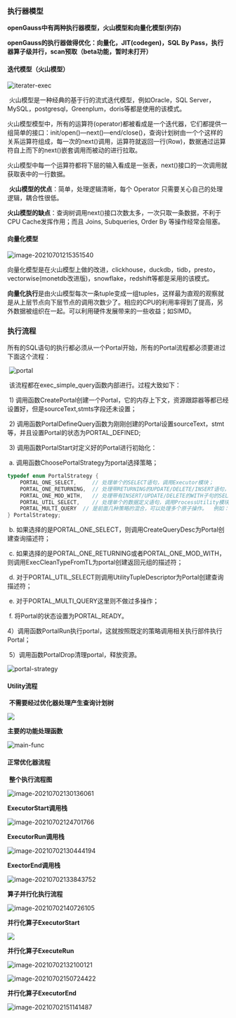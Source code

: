 ### 执行器模型

**openGauss中有两种执行器模型，火山模型和向量化模型(列存)**

**openGauss的执行器做得优化：向量化，JIT(codegen)，SQL By Pass，执行器算子级并行，scan预取（beta功能，暂时未打开）**

#### 迭代模型（火山模型）

![iterater-exec](./iterater-exec.png)

​	火山模型是一种经典的基于行的流式迭代模型，例如Oracle，SQL Server，MySQL，postgresql，Greenplum，doris等都是使用的该模式。

​	火山模型模型中，所有的运算符(operator)都被看成是一个迭代器，它们都提供一组简单的接口：init/open()—next()—end/close()，查询计划树由一个个这样的关系运算符组成，每一次的next()调用，运算符就返回一行(Row)，数据通过运算符自上而下的next()嵌套调用而被动的进行拉取。

​	火山模型中每一个运算符都将下层的输入看成是一张表，next()接口的一次调用就获取表中的一行数据。

​	**火山模型的优点**：简单，处理逻辑清晰，每个 Operator 只需要关心自己的处理逻辑，耦合性很低。

​	**火山模型的缺点**：查询树调用next()接口次数太多，一次只取一条数据，不利于CPU Cache发挥作用；而且 Joins, Subqueries, Order By 等操作经常会阻塞。

#### 向量化模型

![image-20210701215351540](./vecter-exec.png)

​	向量化模型是在火山模型上做的改进，clickhouse，duckdb，tidb，presto，vectorwise(monetdb改进版)，snowflake，redshift等都是采用的该模式。

​	**向量化执行**是由火山模型每次一条tuple变成一组tuples，这样最为直观的观察就是从上层节点向下层节点的调用次数少了。相应的CPU的利用率得到了提高，另外数据被组织在一起。可以利用硬件发展带来的一些收益；如SIMD。

### 执行流程

​	所有的SQL语句的执行都必须从一个Portal开始，所有的Portal流程都必须要进过下面这个流程：

​	![portal](./portal.png)

​	该流程都在exec_simple_query函数内部进行。过程大致如下：

​		1)  调用函数CreatePortal创建一个Portal，它的内存上下文，资源跟踪器等都已经设置好，但是sourceText,stmts字段还未设置；

​		2)  调用函数PortalDefineQuery函数为刚刚创建的Portal设置sourceText，stmt等，并且设置Portal的状态为PORTAL_DEFINED;

​		3)  调用函数PortalStart对定义好的Portal进行初始化：

​			 a. 调用函数ChoosePortalStrategy为portal选择策略； 

```c
typedef enum PortalStrategy {
	PORTAL_ONE_SELECT,     // 处理单个的SELECT语句，调用Executor模块；
	PORTAL_ONE_RETURNING,  // 处理带RETURNING的UPDATE/DELETE/INSERT语句，调用Executor模块；
	PORTAL_ONE_MOD_WITH,   // 处理带有INSERT/UPDATE/DELETE的WITH子句的SELECT，其处理逻辑类似PORTAL_ONE_RETURNING。调用Executor模块；
	PORTAL_UTIL_SELECT,    // 处理单个的数据定义语句，调用ProcessUtility模块；
	PORTAL_MULTI_QUERY  // 是前面几种策略的混合，可以处理多个原子操作。  例如： insert into t1 select c1 from t;
} PortalStrategy;
```
​			 b. 如果选择的是PORTAL_ONE_SELECT，则调用CreateQueryDesc为Portal创建查询描述符； 

​			 c. 如果选择的是PORTAL_ONE_RETURNING或者PORTAL_ONE_MOD_WITH，则调用ExecCleanTypeFromTL为portal创建返回元组的描述符； 

​			 d. 对于PORTAL_UTIL_SELECT则调用UtilityTupleDescriptor为Portal创建查询描述符； 

​			 e. 对于PORTAL_MULTI_QUERY这里则不做过多操作；

​			 f. 将Portal的状态设置为PORTAL_READY。

​		4）调用函数PortalRun执行portal，这就按照既定的策略调用相关执行部件执行Portal；

​		5）调用函数PortalDrop清理portal，释放资源。

![portal-strategy](./portal-strategy.png)

#### Utility流程

​	**不需要经过优化器处理产生查询计划树**

![](./utility.png)

**主要的功能处理函数**

![main-func](./main-func.png)

#### 正常优化器流程

​	**整个执行流程图**

![image-20210702130136061](./exec-flow.png)

**ExecutorStart调用栈**

![image-20210702124701766](./exec.png)

**ExecutorRun调用栈**

![image-20210702130444194](./exec-run.png)

**ExectorEnd调用栈**

![image-20210702133843752](./exec-eng.png)

**算子并行化执行流程**

![image-20210702140726105](./parallel-explain.png)

**并行化算子ExecutorStart**

![](./parallel-start.png)

**并行化算子ExecuteRun**

![image-20210702132100121](./parellel-run.png)

![image-20210702150724422](./thread-info.png)

**并行化算子ExecutorEnd**

![image-20210702151141487](./parallel-end.png)

